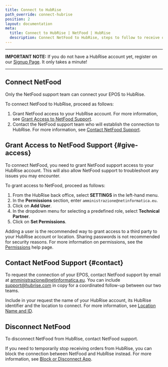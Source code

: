 ```yaml
---
title: Connect to HubRise
path_override: connect-hubrise
position: 2
layout: documentation
meta:
  title: Connect to HubRise | NetFood | HubRise
  description: Connect NetFood to HubRise, steps to follow to receive orders from different channel sources into your EPOS.
---
```


---

**IMPORTANT NOTE:** If you do not have a HubRise account yet, register on our [Signup Page](https://manager.hubrise.com/signup). It only takes a minute!

---

## Connect NetFood

Only the NetFood support team can connect your EPOS to HubRise.

To connect NetFood to HubRise, proceed as follows:

1. Grant NetFood access to your HubRise account. For more information, see [Grant Access to NetFood Support](#give-access).
1. Contact the NetFood support team who will establish the connection to HubRise. For more information, see [Contact NetFood Support](#contact).

## Grant Access to NetFood Support {#give-access}

To connect NetFood, you need to grant NetFood support access to your HubRise account. This will also allow NetFood support to troubleshoot any issues you may encounter.

To grant access to NetFood, proceed as follows:

1. From the HubRise back office, select **SETTINGS** in the left-hand menu.
1. In the **Permissions** section, enter `amministrazione@netinformatica.eu`.
1. Click on **Add User**.
1. In the dropdown menu for selecting a predefined role, select **Technical Partner**.
1. Click on **Set Permissions**.

Adding a user is the recommended way to grant access to a third party to your HubRise account or location. Sharing passwords is not recommended for security reasons. For more information on permissions, see the [Permissions](/docs/permissions) help page.

## Contact NetFood Support {#contact}

To request the connection of your EPOS, contact NetFood support by email at amministrazione@netinformatica.eu. You can include support@hubrise.com in copy for a coordinated follow-up between our two teams.

Include in your request the name of your HubRise account, its HubRise identifier and the location to connect. For more information, see [Location Name and ID](/docs/locations#location-name-and-id).

## Disconnect NetFood

To disconnect NetFood from HubRise, contact NetFood support.

If you need to temporarily stop receiving orders from HubRise, you can block the connection between NetFood and HubRise instead. For more information, see [Block or Disconnect App](/docs/connections#block-or-disconnect).
